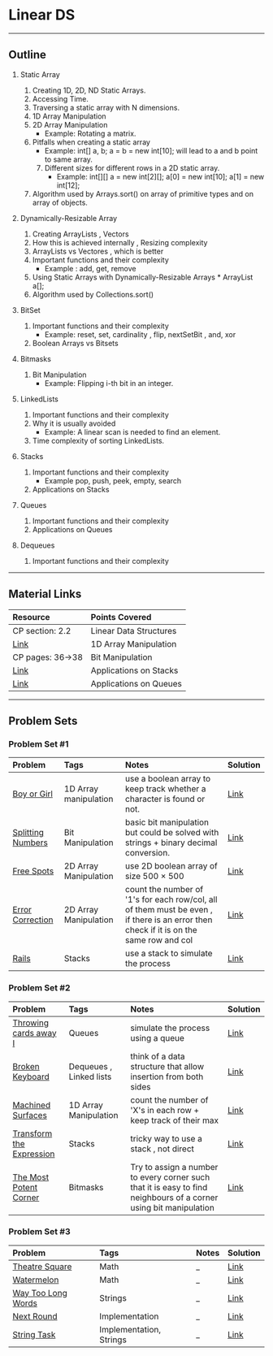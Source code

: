 # Linear DS
---
## Outline
1. Static Array
	 1. Creating 1D, 2D, ND Static Arrays.
	 2. Accessing Time.
	 3. Traversing a static array with N dimensions.
	 4. 1D Array Manipulation
	 5. 2D Array Manipulation
	 	* Example: Rotating a matrix.
	 6. Pitfalls when creating a static array
	 	* Example: int[] a, b; a = b = new int[10]; will lead to a and b point to same array.
         7. Different sizes for different rows in a 2D static array.
	        * Example: int[][] a = new int[2][]; a[0] = new int[10]; a[1] = new int[12];
	 8. Algorithm used by Arrays.sort() on array of primitive types and on array of objects.
2. Dynamically-Resizable Array
	 1. Creating ArrayLists , Vectors
	 2. How this is achieved internally , Resizing complexity
	 3. ArrayLists vs Vectores , which is better
	 4. Important functions and their complexity
	 	* Example : add, get, remove
	 5. Using Static Arrays with Dynamically-Resizable Arrays
	        * ArrayList<Integer> a[];
	 6. Algorithm used by Collections.sort()
3. BitSet
	1. Important functions and their complexity
		* Example: reset, set, cardinality , flip, nextSetBit , and, xor
	2. Boolean Arrays vs Bitsets
	
4. Bitmasks
	1. Bit Manipulation
		* Example: Flipping i-th bit in an integer.
5. LinkedLists
	1. Important functions and their complexity
	2. Why it is usually avoided
		* Example: A linear scan is needed to find an element.
	3. Time complexity of sorting LinkedLists.
6. Stacks
	1. Important functions and their complexity
		* Example pop, push, peek, empty, search
	2. Applications on Stacks
7. Queues
	1. Important functions and their complexity
	2. Applications on Queues 
8. Dequeues
   	1. Important functions and their complexity
	
---
## Material Links
| Resource                  | Points Covered                  |
|:------------------------- |:--------------------------------|
|CP section: 2.2            |Linear Data Structures           |
|[Link](https://www.geeksforgeeks.org/array-data-structure/)            |1D Array Manipulation           |
|CP pages: 36->38            |Bit Manipulation           |
|[Link](https://www.geeksforgeeks.org/stack-data-structure/)            |Applications on Stacks           |
|[Link](https://www.geeksforgeeks.org/queue-data-structure/)            |Applications on Queues           |

---
## Problem Sets
### Problem Set #1

| Problem        | Tags          | Notes  | Solution |
|:------------- |:-------------|:-----|:--------|
| [Boy or Girl](http://codeforces.com/problemset/problem/236/A)      |  1D Array manipulation   | use a boolean array to keep track whether a character is found or not.    | [Link](http://codeforces.com/contest/236/submission/33829251) |
| [Splitting Numbers](https://uva.onlinejudge.org/index.php?option=com_onlinejudge&Itemid=9)      |  Bit Manipulation   | basic bit manipulation but could be solved with strings + binary decimal conversion.   | [Link](https://ideone.com/VcuwoQ) |
| [Free Spots](https://uva.onlinejudge.org/index.php?option=onlinejudge&page=show_problem&problem=1644)      |  2D Array Manipulation    | use 2D boolean array of size 500 × 500   | [Link](https://github.com/fernandohbc/MyPCS/blob/master/uvaonlinejudge/src/volume_cvii/P10703_FreeSpots.java) |
| [Error Correction](https://uva.onlinejudge.org/index.php?option=onlinejudge&page=show_problem&problem=482)      |  2D Array Manipulation    | count the number of '1's for each row/col, all of them must be even , if there is an error then check if it is on the same row and col   | [Link](https://github.com/izharishaksa/UVa-Solution/blob/master/src/datastructures/builtin/Problem541YES.java) |
| [Rails](https://uva.onlinejudge.org/index.php?option=com_onlinejudge&Itemid=8&page=show_problem&problem=455)      |  Stacks    | use a stack to simulate the process   | [Link](https://ideone.com/qetrPf) |

### Problem Set #2

| Problem        | Tags          | Notes  | Solution |
|:------------- |:-------------|:-----|:--------|
| [Throwing cards away I](https://uva.onlinejudge.org/index.php?option=com_onlinejudge&Itemid=8&page=show_problem&problem=1876)      | Queues    | simulate the process using a queue   | [Link](https://ideone.com/RbaMDN) |
| [Broken Keyboard](https://uva.onlinejudge.org/index.php?option=com_onlinejudge&Itemid=8&page=show_problem&problem=3139)      |  Dequeues , Linked lists    | think of a data structure that allow insertion from both sides   | [Link](https://ideone.com/tuKwEl) |
| [Machined Surfaces](https://uva.onlinejudge.org/index.php?option=com_onlinejudge&Itemid=8&page=show_problem&problem=355)      |  1D Array Manipulation    | count the number of 'X's in each row + keep track of their max   | [Link](https://ideone.com/VK956q) |
| [Transform the Expression](http://www.spoj.com/problems/ONP/)      |  Stacks    | tricky way to use a stack , not direct   | [Link](https://ideone.com/urywUI) |
| [The Most Potent Corner](https://uva.onlinejudge.org/index.php?option=com_onlinejudge&Itemid=8&page=show_problem&problem=1205)      | Bitmasks    | Try to assign a number to every corner such that it is easy to find neighbours of a corner using bit manipulation   | [Link](https://ideone.com/QTrOoD) |

### Problem Set #3

| Problem        | Tags          | Notes  | Solution |
|:------------- |:-------------|:-----|:--------|
| [Theatre Square](http://codeforces.com/problemset/problem/1/A)      | Math    | _   | [Link](http://codeforces.com/contest/1/submission/17282154) |
| [Watermelon](http://codeforces.com/problemset/problem/4/A)      |  Math    | _   | [Link](http://codeforces.com/contest/4/submission/8609715) |
| [Way Too Long Words](http://codeforces.com/problemset/problem/71/A)      |  Strings    | _   | [Link](http://codeforces.com/contest/71/submission/6517037) |
| [Next Round](http://codeforces.com/problemset/problem/158/A)      |  Implementation    | _   | [Link](http://codeforces.com/contest/158/submission/25087630) |
| [String Task](http://codeforces.com/problemset/problem/118/A)      | Implementation, Strings    | _   | [Link](http://codeforces.com/contest/118/submission/9439045) |


